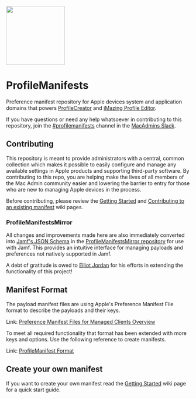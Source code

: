 <img src="https://raw.githubusercontent.com/ProfileManifests/ProfileManifests/refs/heads/master/Resources/Assets/profilemanifests-icon.png" width="160" height="160">

# ProfileManifests
Preference manifest repository for Apple devices system and application domains that powers [ProfileCreator](https://github.com/ProfileCreator/ProfileCreator) and [iMazing Profile Editor](https://imazing.com/profile-editor).

If you have questions or need any help whatsoever in contributing to this repository, join the [#profilemanifests](https://macadmins.slack.com/messages/profilemanifests) channel in the [MacAdmins Slack](https://www.macadmins.org/).

## Contributing
This repository is meant to provide administrators with a central, common collection which makes it possible to easily configure and manage any available settings in Apple products and supporting third-party software. By contributing to this repo, you are helping make the lives of all members of the Mac Admin community easier and lowering the barrier to entry for those who are new to managing Apple devices in the process.

Before contributing, please review the [Getting Started](https://github.com/ProfileManifests/ProfileManifests/wiki/Getting-Started) and [Contributing to an existing manifest](https://github.com/ProfileManifests/ProfileManifests/wiki/Contribute-to-an-Existing-Manifest) wiki pages.

### ProfileManifestsMirror

All changes and improvements made here are also immediately converted into [Jamf's JSON Schema](https://docs.jamf.com/technical-papers/jamf-pro/json-schema/10.26.0/Understanding_the_Structure_of_a_JSON_Schema_Manifest.html) in the [ProfileManifestsMirror repository](https://github.com/Jamf-Custom-Profile-Schemas/ProfileManifestsMirror) for use with Jamf. This provides an intuitive interface for managing payloads and preferences not natively supported in Jamf.

A debt of gratitude is owed to [Elliot Jordan](https://www.elliotjordan.com/posts/profilemanifestsmirror/) for his efforts in extending the functionality of this project!

## Manifest Format
The payload manifest files are using Apple's Preference Manifest File format to describe the payloads and their keys.

Link: [Preference Manifest Files for Managed Clients Overview](https://developer.apple.com/library/archive/documentation/MacOSXServer/Conceptual/Preference_Manifest_Files/Preface/Preface.html)


To meet all required functionality that format has been extended with more keys and options. Use the following reference to create manifests.

Link: [ProfileManifest Format](https://github.com/ProfileManifests/ProfileManifests/wiki/Manifest-Format)

## Create your own manifest

If you want to create your own manifest read the [Getting Started](https://github.com/ProfileManifests/ProfileManifests/wiki/Getting-Started) wiki page for a quick start guide.
